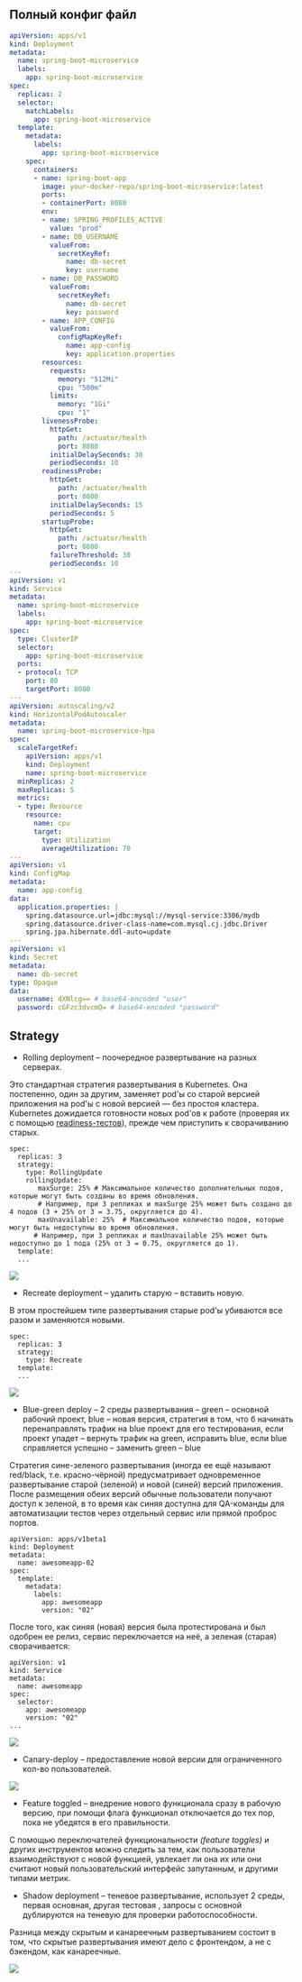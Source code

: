 ## Полный конфиг файл

```yml
apiVersion: apps/v1
kind: Deployment
metadata:
  name: spring-boot-microservice
  labels:
    app: spring-boot-microservice
spec:
  replicas: 2
  selector:
    matchLabels:
      app: spring-boot-microservice
  template:
    metadata:
      labels:
        app: spring-boot-microservice
    spec:
      containers:
      - name: spring-boot-app
        image: your-docker-repo/spring-boot-microservice:latest
        ports:
        - containerPort: 8080
        env:
        - name: SPRING_PROFILES_ACTIVE
          value: "prod"
        - name: DB_USERNAME
          valueFrom:
            secretKeyRef:
              name: db-secret
              key: username
        - name: DB_PASSWORD
          valueFrom:
            secretKeyRef:
              name: db-secret
              key: password
        - name: APP_CONFIG
          valueFrom:
            configMapKeyRef:
              name: app-config
              key: application.properties
        resources:
          requests:
            memory: "512Mi"
            cpu: "500m"
          limits:
            memory: "1Gi"
            cpu: "1"
        livenessProbe:
          httpGet:
            path: /actuator/health
            port: 8080
          initialDelaySeconds: 30
          periodSeconds: 10
        readinessProbe:
          httpGet:
            path: /actuator/health
            port: 8080
          initialDelaySeconds: 15
          periodSeconds: 5
        startupProbe:
          httpGet:
            path: /actuator/health
            port: 8080
          failureThreshold: 30
          periodSeconds: 10
---
apiVersion: v1
kind: Service
metadata:
  name: spring-boot-microservice
  labels:
    app: spring-boot-microservice
spec:
  type: ClusterIP
  selector:
    app: spring-boot-microservice
  ports:
  - protocol: TCP
    port: 80
    targetPort: 8080
---
apiVersion: autoscaling/v2
kind: HorizontalPodAutoscaler
metadata:
  name: spring-boot-microservice-hpa
spec:
  scaleTargetRef:
    apiVersion: apps/v1
    kind: Deployment
    name: spring-boot-microservice
  minReplicas: 2
  maxReplicas: 5
  metrics:
  - type: Resource
    resource:
      name: cpu
      target:
        type: Utilization
        averageUtilization: 70
---
apiVersion: v1
kind: ConfigMap
metadata:
  name: app-config
data:
  application.properties: |
    spring.datasource.url=jdbc:mysql://mysql-service:3306/mydb
    spring.datasource.driver-class-name=com.mysql.cj.jdbc.Driver
    spring.jpa.hibernate.ddl-auto=update
---
apiVersion: v1
kind: Secret
metadata:
  name: db-secret
type: Opaque
data:
  username: dXNlcg== # base64-encoded "user"
  password: cGFzc3dvcmQ= # base64-encoded "password"
```

## Strategy

-	Rolling deployment – поочередное развертывание на разных серверах.

Это стандартная стратегия развертывания в Kubernetes. Она постепенно, один за другим, заменяет pod'ы со старой версией приложения на pod'ы с новой версией — без простоя кластера. Kubernetes дожидается готовности новых pod'ов к работе (проверяя их с помощью [readiness-тестов](https://www.weave.works/blog/resilient-apps-with-liveness-and-readiness-probes-in-kubernetes)), прежде чем приступить к сворачиванию старых.

```
spec:
  replicas: 3
  strategy:
    type: RollingUpdate
    rollingUpdate:
       maxSurge: 25% # Максимальное количество дополнительных подов, которые могут быть созданы во время обновления. 
       # Например, при 3 репликах и maxSurge 25% может быть создано до 4 подов (3 + 25% от 3 = 3.75, округляется до 4).
       maxUnavailable: 25%  # Максимальное количество подов, которые могут быть недоступны во время обновления.
      # Например, при 3 репликах и maxUnavailable 25% может быть недоступно до 1 пода (25% от 3 = 0.75, округляется до 1). 
  template:
  ...
```

![](Pasted%20image%2020250313120657.png)

-	Recreate deployment – удалить старую – вставить новую.

В этом простейшем типе развертывания старые pod'ы убиваются все разом и заменяются новыми.

```
spec:
  replicas: 3
  strategy:
    type: Recreate
  template:
  ...
```

![](Pasted%20image%2020250313121418.png)

-	Blue-green deploy – 2 среды развертывания – green – основной рабочий проект, blue – новая версия, стратегия в том, что б начинать перенаправлять трафик на blue проект для его тестирования, если проект упадет – вернуть трафик на green, исправить blue, если blue cправляется успешно – заменить green – blue 

Стратегия сине-зеленого развертывания (иногда ее ещё называют red/black, т.е. красно-чёрной) предусматривает одновременное развертывание старой (зеленой) и новой (синей) версий приложения. После размещения обеих версий обычные пользователи получают доступ к зеленой, в то время как синяя доступна для QA-команды для автоматизации тестов через отдельный сервис или прямой проброс портов.

```
apiVersion: apps/v1beta1
kind: Deployment
metadata:
  name: awesomeapp-02
spec:
  template:
    metadata:
      labels:
        app: awesomeapp
        version: "02"
```

После того, как синяя (новая) версия была протестирована и был одобрен ее релиз, сервис переключается на неё, а зеленая (старая) сворачивается:

```
apiVersion: v1
kind: Service
metadata:
  name: awesomeapp
spec:
  selector:
    app: awesomeapp
    version: "02"
...
```

![](Pasted%20image%2020250313121701.png)

-	Canary-deploy – предоставление новой версии для ограниченного кол-во пользователей.

![](Pasted%20image%2020250313131209.png)

-	Feature toggled – внедрение нового функционала сразу в рабочую версию, при помощи флага функционал отключается до тех пор, пока не убедятся в его правильности.

С помощью переключателей функциональности _(feature toggles)_ и других инструментов можно следить за тем, как пользователи взаимодействуют с новой функцией, увлекает ли она их или они считают новый пользовательский интерфейс запутанным, и другими типами метрик.

-	Shadow deployment – теневое развертывание, использует 2 среды, первая основная, другая тестовая , запросы с основной дублируются на теневую для проверки работоспособности.

Разница между скрытым и канареечным развертыванием состоит в том, что скрытые развертывания имеют дело с фронтендом, а не с бэкендом, как канареечные.

![](Pasted%20image%2020250313131710.png)